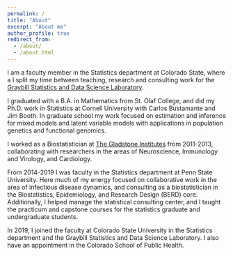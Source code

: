 ```yaml
---
permalink: /
title: "About"
excerpt: "About me"
author_profile: true
redirect_from: 
  - /about/
  - /about.html
---
```


I am a faculty member in the Statistics department at Colorado State, where a I split my time between teaching, research and consulting work for the [Graybill Statistics and Data Science Laboratory](https://statlab.colostate.edu/).

I graduated with a B.A. in Mathematics from St. Olaf College, and did my Ph.D. work in Statistics at Cornell University with Carlos Bustamante and Jim Booth.  In graduate school my work focused on estimation and inference for mixed models and latent variable models with applications in population genetics and functional genomics. 

I worked as a Biostatistician at [The Gladstone Institutes](https://gladstone.org/) from 2011-2013, collaborating with researchers in the areas of Neuroscience, Immunology and Virology, and Cardiology.  

From 2014-2019 I was faculty in the Statistics department at Penn State University.  Here much of my energy focused on collaborative work in the area of infectious disease dynamics, and consulting as a biostatistician in the Biostatistics, Epidemiology, and Research Design (BERD) core.  Additionally, I helped manage the statistical consulting center, and I taught the practicum and capstone courses for the statistics graduate and undergraduate students. 

In 2019, I joined the faculty at Colorado State University in the Statistics department and the Graybill Statistics and Data Science Laboratory.  I also have an appointment in the Colorado School of Public Health.  
